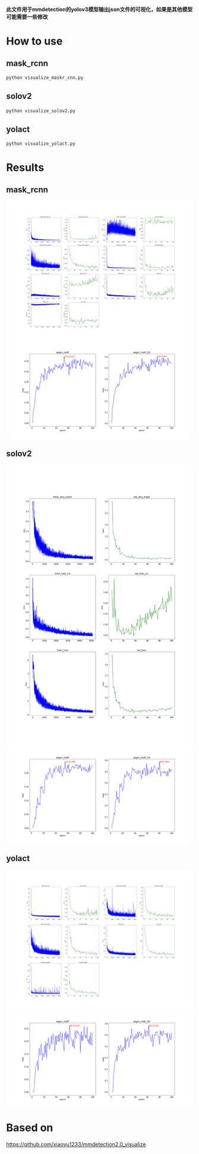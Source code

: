 **此文件用于mmdetection的yolov3模型输出json文件的可视化，如果是其他模型可能需要一些修改**

# How to use
## mask_rcnn
```bash
python visualize_maskr_cnn.py
```
## solov2
```bash
python visualize_solov2.py
```
## yolact
```bash
python visualize_yolact.py
```

# Results
## mask_rcnn
![image](examples/mask_rcnn.json_loss.png)
![image](examples/mask_rcnn.json_map.png)
## solov2
![image](examples/solov2.json_loss.png)
![image](examples/solov2.json_map.png)
## yolact
![image](examples/yolact.json_loss.png)
![image](examples/yolact.json_map.png)

# Based on
https://github.com/xiaoyu1233/mmdetection2.0_visualize

